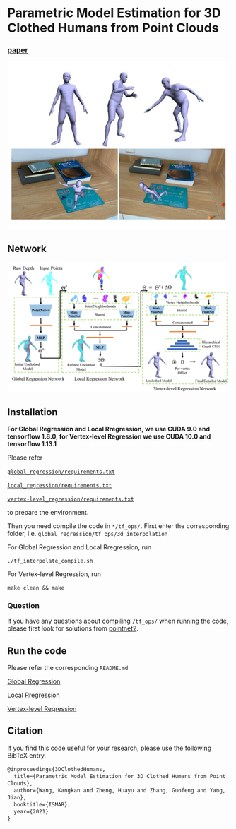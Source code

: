 # Parametric Model Estimation for 3D Clothed Humans from Point Clouds
### [paper](http://www.cad.zju.edu.cn/home/gfzhang/papers/ISMAR2021_3DClothedHumans/3DClothedHumans.pdf)
![result](pictures/result.png)

## Network
![network](pictures/network.png)

## Installation

**For Global Regression and Local Rregression, we use CUDA 9.0 and tensorflow 1.8.0, for Vertex-level Regression we use CUDA 10.0 and tensorflow 1.13.1**

Please refer 

[`global_regression/requirements.txt`](global_regression/requirements.txt)

[`local_regression/requirements.txt`](local_regression/requirements.txt)

[`vertex-level_regression/requirements.txt`](vertex-level_regression/requirements.txt)

to prepare the environment.

Then you need compile the code in `*/tf_ops/`. First enter the corresponding folder, i.e. `global_regression/tf_ops/3d_interpolation`

For Global Regression and Local Rregression, run 
```
./tf_interpolate_compile.sh 
```

For Vertex-level Regression, run 
```
make clean && make
```

### Question 
If you have any questions about compiling `/tf_ops/` when running the code, please first look for solutions from [pointnet2](https://github.com/charlesq34/pointnet2).

## Run the code

Please refer the corresponding `README.md`

[Global Regression](global_regression/README.md)

[Local Rregression](local_regression/README.md)

[Vertex-level Regression](vertex-level_regression/README.md)

## Citation

If you find this code useful for your research, please use the following BibTeX entry.

```
@inproceedings{3DClothedHumans,
  title={Parametric Model Estimation for 3D Clothed Humans from Point Clouds},
  author={Wang, Kangkan and Zheng, Huayu and Zhang, Guofeng and Yang, Jian},
  booktitle={ISMAR},
  year={2021}
}
```